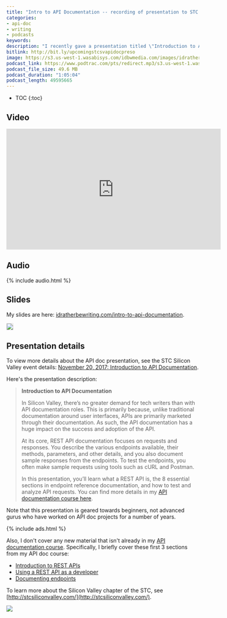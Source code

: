 ```yaml
---
title: "Intro to API Documentation -- recording of presentation to STC Silicon Valley chapter on 11/20/2017"
categories:
- api-doc
- writing
- podcasts
keywords:
description: "I recently gave a presentation titled \"Introduction to API Documentation\" to the STC Silicon Valley chapter in Santa Clara, California. The video recording and audio are available here."
bitlink: http://bit.ly/upcomingstcsvapidocpreso
image: https://s3.us-west-1.wasabisys.com/idbwmedia.com/images/idratherbewritinglogo.png
podcast_link: https://www.podtrac.com/pts/redirect.mp3/s3.us-west-1.wasabisys.com/idbwmedia.com/podcasts/stcsv-introtoapidocs.mp3
podcast_file_size: 49.6 MB
podcast_duration: "1:05:04"
podcast_length: 49595665
---
```


* TOC
{:toc}

## Video

<iframe width="560" height="315" src="https://www.youtube.com/embed/NawxzLB4aro" frameborder="0" allowfullscreen></iframe>

## Audio

{% include audio.html %}

## Slides

My slides are here: [idratherbewriting.com/intro-to-api-documentation](/intro-to-api-documentation/index.html).

<a href="https://idratherbewriting.com/intro-to-api-documentation/index.html"><img src="https://s3.us-west-1.wasabisys.com/idbwmedia.com/images/stcsv-intro-api-doc.png" style="border: 1px solid #dedede"/></a>

## Presentation details

To view more details about the API doc presentation, see the STC Silicon Valley event details: [November 20, 2017: Introduction to API Documentation](http://stcsiliconvalley.com//2017/11/06/november-20-2017-introduction-to-api-documentation/).

Here's the presentation description:

> **Introduction to API Documentation**
>
> In Silicon Valley, there’s no greater demand for tech writers than with API documentation roles. This is primarily because, unlike traditional documentation around user interfaces, APIs are primarily marketed through their documentation. As such, the API documentation has a huge impact on the success and adoption of the API.
>
> At its core, REST API documentation focuses on requests and responses. You describe the various endpoints available, their methods, parameters, and other details, and you also document sample responses from the endpoints. To test the endpoints, you often make sample requests using tools such as cURL and Postman.
>
> In this presentation, you’ll learn what a REST API is, the 8 essential sections in endpoint reference documentation, and how to test and analyze API requests. You can find more details in my [API documentation course here](/learnapidoc/).

Note that this presentation is geared towards beginners, not advanced gurus who have worked on API doc projects for a number of years.

{% include ads.html %}

Also, I don't cover any new material that isn't already in my [API documentation course](/learnapidoc/). Specifically, I briefly cover these first 3 sections from my API doc course:

* [Introduction to REST APIs](/learnapidoc/docapis_introtoapis.html)
* [Using a REST API as a developer](/learnapidoc/likeadeveloper.html)
* [Documenting endpoints](/learnapidoc/docendpoints.html)

To learn more about the Silicon Valley chapter of the STC, see [http://stcsiliconvalley.com/](http://stcsiliconvalley.com/).

<a href="http://stcsiliconvalley.com//2017/11/06/november-20-2017-introduction-to-api-documentation/"><img src="https://s3.us-west-1.wasabisys.com/idbwmedia.com/images/stcsvscreenshot22.png"/></a>
